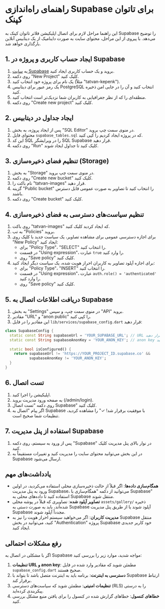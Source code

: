 # راهنمای راه‌اندازی Supabase برای تاتوان کپنک

این راهنما مراحل لازم برای اتصال اپلیکیشن فلاتر تاتوان کپنک به Supabase را توضیح می‌دهد. با پیروی از این مراحل، محتوای سایت به صورت داینامیک از یک دیتابیس آنلاین بارگذاری خواهد شد.

## 1. ایجاد حساب کاربری و پروژه در Supabase

1. به [سایت Supabase](https://app.supabase.com) بروید و یک حساب کاربری ایجاد کنید.
2. روی دکمه "New Project" کلیک کنید.
3. یک نام برای پروژه خود انتخاب کنید (مثلاً "tatvan-kepenk").
4. یک رمز عبور برای دیتابیس PostgreSQL انتخاب کنید و آن را در جایی امن ذخیره کنید.
5. منطقه‌ای را که از نظر جغرافیایی به کاربران شما نزدیک‌تر است انتخاب کنید.
6. روی دکمه "Create new project" کلیک کنید.

## 2. ایجاد جداول در دیتابیس

1. پس از ایجاد پروژه، به بخش "SQL Editor" در منوی سمت چپ بروید.
2. محتوای فایل `supabase_tables.sql` که در پروژه ایجاد کردیم را کپی کنید.
3. این کد SQL را در ویرایشگر SQL Supabase قرار دهید.
4. روی دکمه "Run" کلیک کنید تا جداول ایجاد شوند.

## 3. تنظیم فضای ذخیره‌سازی (Storage)

1. به بخش "Storage" در منوی سمت چپ بروید.
2. روی دکمه "Create new bucket" کلیک کنید.
3. نام باکت را "tatvan-images" قرار دهید.
4. گزینه "Public bucket" را انتخاب کنید تا تصاویر به صورت عمومی قابل دسترس باشند.
5. روی دکمه "Create bucket" کلیک کنید.

## 4. تنظیم سیاست‌های دسترسی به فضای ذخیره‌سازی

1. روی باکت "tatvan-images" که ایجاد کردید کلیک کنید.
2. به تب "Policies" بروید.
3. برای اجازه دسترسی عمومی برای مشاهده تصاویر، یک سیاست جدید با کلیک روی "New Policy" ایجاد کنید:
   - برای "Policy Type"، "SELECT" را انتخاب کنید.
   - در قسمت "Using expression"، عبارت `true` را وارد کنید.
   - روی "Save policy" کلیک کنید.
4. برای اجازه آپلود تصاویر به کاربران احراز هویت شده، یک سیاست دیگر ایجاد کنید:
   - برای "Policy Type"، "INSERT" را انتخاب کنید.
   - در قسمت "Using expression"، عبارت `auth.role() = 'authenticated'` را وارد کنید.
   - روی "Save policy" کلیک کنید.

## 5. دریافت اطلاعات اتصال به Supabase

1. به بخش "Settings" در منوی سمت چپ، و سپس "API" بروید.
2. مقادیر "URL" و "anon public" را کپی کنید.
3. این مقادیر را در فایل `lib/services/supabase_config.dart` قرار دهید:

```dart
class SupabaseConfig {
  static const String supabaseUrl = 'YOUR_SUPABASE_URL'; // URL را اینجا قرار دهید
  static const String supabaseAnonKey = 'YOUR_ANON_KEY'; // anon key را اینجا قرار دهید
  
  static bool isConfigured() {
    return supabaseUrl != 'https://YOUR_PROJECT_ID.supabase.co' && 
           supabaseAnonKey != 'YOUR_ANON_KEY';
  }
}
```

## 6. تست اتصال

1. اپلیکیشن را اجرا کنید.
2. به صفحه ورود مدیریت بروید (/admin/login).
3. روی دکمه "تست اتصال Supabase" کلیک کنید.
4. اگر پیام "اتصال به Supabase با موفقیت برقرار شد! ✓" را مشاهده کردید، تنظیمات شما صحیح است.

## 7. استفاده از پنل مدیریت Supabase

1. پس از ورود به سیستم، روی دکمه "Supabase" در نوار بالای پنل مدیریت کلیک کنید.
2. در این بخش می‌توانید محتوای سایت را مدیریت کنید و تغییرات مستقیماً به Supabase ارسال می‌شود.

## یادداشت‌های مهم

- **همگام‌سازی داده‌ها**: اگر قبلاً از حالت ذخیره‌سازی محلی استفاده می‌کردید، در اولین ورود به پنل مدیریت Supabase، می‌توانید از دکمه "همگام‌سازی با Supabase" استفاده کنید تا داده‌های محلی به Supabase منتقل شوند.
- **تصاویر آپلود شده**: تصاویری که قبلاً در پوشه محلی `assets/gallery/` ذخیره شده‌اند، باید به صورت دستی به Supabase آپلود شوند یا از طریق پنل مدیریت Supabase مجدداً آپلود شوند.
- **مدیریت کاربران**: اگر می‌خواهید سیستم احراز هویت را نیز به Supabase منتقل کنید، می‌توانید در بخش "Authentication" پروژه Supabase خود کاربر جدیدی ایجاد کنید.

## رفع مشکلات احتمالی

اگر با مشکلی در اتصال به Supabase مواجه شدید، موارد زیر را بررسی کنید:

1. **تنظیمات URL و anon key**: مطمئن شوید که مقادیر وارد شده در فایل `supabase_config.dart` صحیح هستند.
2. **دسترسی به اینترنت**: برنامه باید به اینترنت متصل باشد تا بتواند با Supabase ارتباط برقرار کند.
3. **تنظیمات امنیتی**: مطمئن شوید که سیاست‌های دسترسی (RLS) را به درستی پیکربندی کرده‌اید.
4. **خطاهای کنسول**: خطاهای گزارش شده در کنسول را برای یافتن منبع مشکل بررسی کنید.
